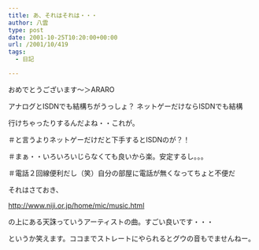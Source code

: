 ```yaml
---
title: あ、それはそれは・・・
author: 八雲
type: post
date: 2001-10-25T10:20:00+00:00
url: /2001/10/419
tags:
  - 日記

---
```

おめでとうございます～＞ARARO
  
アナログとISDNでも結構ちがうっしょ？ ネットゲーだけならISDNでも結構
  
行けちゃったりするんだよね・・これが。
  
＃と言うよりネットゲーだけだと下手するとISDNのが？！
  
＃まぁ・・いろいろいじらなくても良いから楽。安定するし。。。
  
＃電話２回線便利だし（笑）自分の部屋に電話が無くなってちょと不便だ

それはさておき、
  
http://www.niji.or.jp/home/mic/music.html
  
の上にある天誅っていうアーティストの曲。すごい良いです・・・
  
というか笑えます。ココまでストレートにやられるとグウの音もでませんねー。
